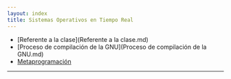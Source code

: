 ```yaml
---
layout: index
title: Sistemas Operativos en Tiempo Real
---
```


* [Referente a la clase](Referente a la clase.md)
* [Proceso de compilación de la GNU](Proceso de compilación de la GNU.md)
* [Metaprogramación](Metaprogramación.md)

-------------------------------------------
